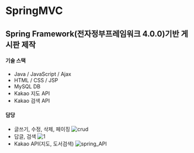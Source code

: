 # SpringMVC
## Spring Framework(전자정부프레임워크 4.0.0)기반 게시판 제작
#### 기술 스택
- Java / JavaScript / Ajax
- HTML / CSS / JSP
- MySQL DB
- Kakao 지도 API
- Kakao 검색 API
  
#### 담당
- 글쓰기, 수정, 삭제, 페이징
![crud](https://github.com/baekjaeseok/SpringMVC/assets/133929822/d8f98d15-9f85-4d6e-8d98-c800288e1ce6)
- 답글, 검색
![1](https://github.com/baekjaeseok/SpringMVC/assets/133929822/63f1eb98-fd03-4902-9885-46b466b742e4)
- Kakao API(지도, 도서검색)
![spring_API](https://github.com/baekjaeseok/SpringMVC/assets/133929822/d6bbc878-8872-44a8-b6fe-f2c486970f4f)


